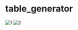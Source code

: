 # table_generator
![1](https://user-images.githubusercontent.com/100860194/199294851-27ff5bb5-a843-43c4-a93e-5f7c18512fe4.png)
![2](https://user-images.githubusercontent.com/100860194/199294872-59d38cda-3950-4c97-aea6-18b43a0ef114.png)

